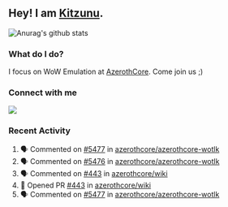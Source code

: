 ## Hey! I am [Kitzunu](https://Github.com/Kitzunu).

![Anurag's github stats](https://github-readme-stats.kitzunu.vercel.app/api?username=Kitzunu&show_icons=true)

### What do I do?

I focus on WoW Emulation at [AzerothCore](https://Github.com/AzerothCore). Come join us ;)

### Connect with me
[![](https://img.shields.io/badge/AzerothCore%20Discord-Connect%20with%20me!-green)](https://discord.com/invite/gkt4y2x)

### Recent Activity

<!--START_SECTION:activity-->
1. 🗣 Commented on [#5477](https://github.com/azerothcore/azerothcore-wotlk/issues/5477) in [azerothcore/azerothcore-wotlk](https://github.com/azerothcore/azerothcore-wotlk)
2. 🗣 Commented on [#5476](https://github.com/azerothcore/azerothcore-wotlk/issues/5476) in [azerothcore/azerothcore-wotlk](https://github.com/azerothcore/azerothcore-wotlk)
3. 🗣 Commented on [#443](https://github.com/azerothcore/wiki/issues/443) in [azerothcore/wiki](https://github.com/azerothcore/wiki)
4. 💪 Opened PR [#443](https://github.com/azerothcore/wiki/pull/443) in [azerothcore/wiki](https://github.com/azerothcore/wiki)
5. 🗣 Commented on [#5477](https://github.com/azerothcore/azerothcore-wotlk/issues/5477) in [azerothcore/azerothcore-wotlk](https://github.com/azerothcore/azerothcore-wotlk)
<!--END_SECTION:activity-->
